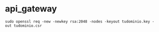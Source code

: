 # api_gateway

```
sudo openssl req -new -newkey rsa:2048 -nodes -keyout tudominio.key -out tudominio.csr
```
